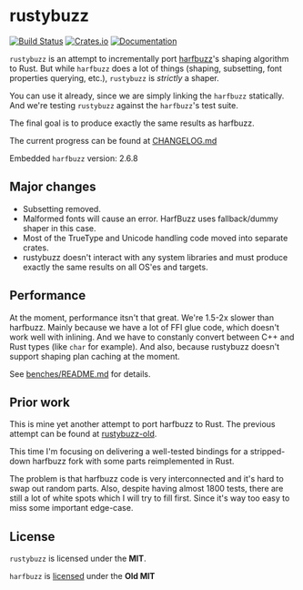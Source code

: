 # rustybuzz
[![Build Status](https://travis-ci.org/RazrFalcon/rustybuzz.svg?branch=master)](https://travis-ci.org/RazrFalcon/rustybuzz)
[![Crates.io](https://img.shields.io/crates/v/rustybuzz.svg)](https://crates.io/crates/rustybuzz)
[![Documentation](https://docs.rs/rustybuzz/badge.svg)](https://docs.rs/rustybuzz)

`rustybuzz` is an attempt to incrementally port [harfbuzz](https://github.com/harfbuzz/harfbuzz)'s
shaping algorithm to Rust.
But while `harfbuzz` does a lot of things (shaping, subsetting, font properties querying, etc.),
`rustybuzz` is *strictly* a shaper.

You can use it already, since we are simply linking the `harfbuzz` statically.
And we're testing `rustybuzz` against the `harfbuzz`'s test suite.

The final goal is to produce exactly the same results as harfbuzz.

The current progress can be found at [CHANGELOG.md](./CHANGELOG.md)

Embedded `harfbuzz` version: 2.6.8

## Major changes

- Subsetting removed.
- Malformed fonts will cause an error. HarfBuzz uses fallback/dummy shaper in this case.
- Most of the TrueType and Unicode handling code moved into separate crates.
- rustybuzz doesn't interact with any system libraries and must produce exactly the same
  results on all OS'es and targets.

## Performance

At the moment, performance itsn't that great. We're 1.5-2x slower than harfbuzz.
Mainly because we have a lot of FFI glue code, which doesn't work well with inlining.
And we have to constanly convert between C++ and Rust types (like `char` for example).
And also, because rustybuzz doesn't support shaping plan caching at the moment.

See [benches/README.md](./benches/README.md) for details.

## Prior work

This is mine yet another attempt to port harfbuzz to Rust.
The previous attempt can be found at [rustybuzz-old](https://github.com/RazrFalcon/rustybuzz-old).

This time I'm focusing on delivering a well-tested bindings for a stripped-down harfbuzz fork
with some parts reimplemented in Rust.

The problem is that harfbuzz code is very interconnected and it's hard to swap out random parts.
Also, despite having almost 1800 tests, there are still a lot of white spots which I will
try to fill first. Since it's way too easy to miss some important edge-case.

## License

`rustybuzz` is licensed under the **MIT**.

`harfbuzz` is [licensed](https://github.com/harfbuzz/harfbuzz/blob/master/COPYING) under the **Old MIT**
